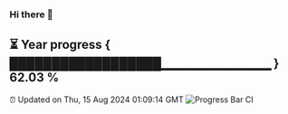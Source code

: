 ### Hi there 👋
⏳ Year progress { ██████████████████▁▁▁▁▁▁▁▁▁▁▁▁ } 62.03 %
---
⏰ Updated on Thu, 15 Aug 2024 01:09:14 GMT
![Progress Bar CI](https://github.com/liununu/liununu/workflows/Progress%20Bar%20CI/badge.svg)
